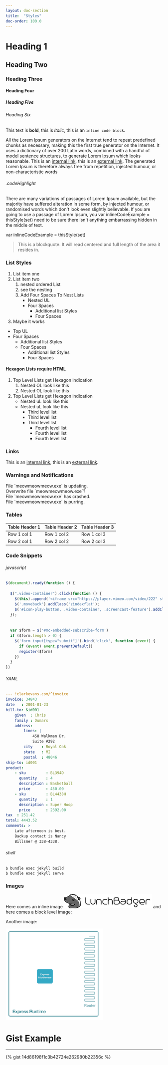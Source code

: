 ```yaml
---
layout: doc-section
title:  "Styles"
doc-order: 100.0
---
```

# Heading 1
## Heading Two
### Heading Three
#### Heading Four
##### Heading Five
###### Heading Six

This text is **bold**, this is *italic*, this is an `inline code block`.

All the Lorem Ipsum generators on the Internet tend to repeat predefined chunks as necessary, making this the first true generator on the Internet. It uses a dictionary of over 200 Latin words, combined with a handful of model sentence structures, to generate Lorem Ipsum which looks reasonable. This is an [internal link](#error-code-definitions), this is an [external link](http://google.com). The generated Lorem Ipsum is therefore always free from repetition, injected humour, or non-characteristic words

###### .codeHighlight
There are many variations of passages of Lorem Ipsum available, but the majority have suffered alteration in some form, by injected humour, or randomised words which don't look even slightly believable. If you are going to use a passage of Lorem Ipsum, you <span class="codeHighlight">var inlineCodeExample = thisStyle(set)</span> need to be sure there isn't anything embarrassing hidden in the middle of text.

<span class="codeHighlight">var inlineCodeExample = thisStyle(set)</span>

> This is a blockquote. It will read centered and full length of the area it resides in.

### List Styles

1. List item one
2. List Item two
    1. nested ordered List
    2. see the nesting
    3. Add Four Spaces To Nest Lists
        - Nested UL
        - Four Spaces
            - Additional list Styles
            - Four Spaces
3. Maybe it works

- Top UL
- Four Spaces
    - Additional list Styles
    - Four Spaces
        - Additional list Styles
        - Four Spaces

#### Hexagon Lists require HTML

<ol class="hexagon-list" markdown="1">
<li>Top Level Lists get Hexagon indication
<ol>
<li>Nested OL look like this</li>
<li>Nested OL look like this</li>
</ol>
</li>
<li>Top Level Lists get Hexagon indication
<ul>
<li>Nested uL look like this</li>
<li>Nested uL look like this
<ul>
<li>Third level list</li>
<li>Third level list</li>
<li>Third level list
<ul>
<li>Fourth level list</li>
<li>Fourth level list</li>
<li>Fourth level list</li>
</ul>
</li>
</ul>
</li>
</ul>
</li>
</ol>

### Links

This is an [internal link](#error-code-definitions), this is an [external link](http://google.com).

### Warnings and Notifications

<aside class="notice" mardown="1">
File `meowmeowmeow.exe` is updating.
</aside>

<aside class="warning" mardown="1">
Overwrite file `meowmeowmeow.exe`?
</aside>

<aside class="error" mardown="1">
File `meowmeowmeow.exe` has crashed.
</aside>

<aside class="success" mardown="1">
File `meowmeowmeow.exe` is purring.
</aside>

### Tables

Table Header 1 | Table Header 2 | Table Header 3
-------------- | -------------- | --------------
Row 1 col 1 | Row 1 col 2 | Row 1 col 3
Row 2 col 1 | Row 2 col 2 | Row 2 col 3

### Code Snippets

###### javascript

```javascript
$(document).ready(function () {

  $(".video-container").click(function () {
    $(this).append('<iframe src="https://player.vimeo.com/video/222" style="position:absolute;top:0;left:0;width:100%;height:100%;"frameborder="0" webkitallowfullscreen ></iframe>');
    $('.moveback').addClass('zindexflat');
    $('#icon-play-button, .video-container, .screencast-feature').addClass('videoplay');
  });


  var $form = $('#mc-embedded-subscribe-form')
  if ($form.length > 0) {
    $('form input[type="submit"]').bind('click', function (event) {
      if (event) event.preventDefault()
      register($form)
    })
  }
})
```

###### YAML

```yaml
--- !clarkevans.com/^invoice
invoice: 34843
date   : 2001-01-23
bill-to: &id001
    given  : Chris
    family : Dumars
    address:
        lines: |
            458 Walkman Dr.
            Suite #292
        city    : Royal Oak
        state   : MI
        postal  : 48046
ship-to: id001
product:
    - sku         : BL394D
      quantity    : 4
      description : Basketball
      price       : 450.00
    - sku         : BL4438H
      quantity    : 1
      description : Super Hoop
      price       : 2392.00
tax  : 251.42
total: 4443.52
comments: >
    Late afternoon is best.
    Backup contact is Nancy
    Billsmer @ 338-4338.
```

###### shell

```shell
$ bundle exec jekyll build
$ bundle exec jekyll serve
```

### Images

Here comes an inline image ![inline image](/assets/img/lb-logo-mono.png) and here comes a block level image:

Another image:

![inline image](/assets/img/Marchitecture_Express-As-We-Know-it_01.png)

# Gist Example
---
{% gist 14d86198f1c3b42724e262980b22356c %}

